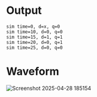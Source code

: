 # Output 
```
sim time=0, d=x, q=0
sim time=10, d=0, q=0
sim time=15, d=1, q=1
sim time=20, d=0, q=1
sim time=25, d=0, q=0
```

# Waveform


![Screenshot 2025-04-28 185154](https://github.com/user-attachments/assets/46e36f70-2022-454b-a18d-0ef4a3047a15)
